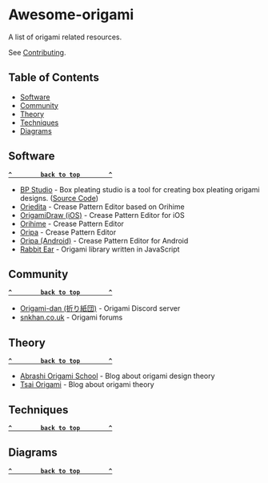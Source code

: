 # Awesome-origami
A list of origami related resources.

See [Contributing](.github/CONTRIBUTING.md).

## Table of Contents

- [Software](#software)
- [Community](#community)
- [Theory](#theory)
- [Techniques](#techniques)
- [Diagrams](#diagrams)

## Software

**[`^        back to top        ^`](#)**

- [BP Studio](https://bpstudio.abstreamace.com/) - Box pleating studio is a tool for creating box pleating origami designs. ([Source Code](https://github.com/bp-studio/box-pleating-studio))
- [Oriedita](https://oriedita.github.io) - Crease Pattern Editor based on Orihime
- [OrigamiDraw (iOS)](https://apps.apple.com/us/app/origamidraw/id1268158815) - Crease Pattern Editor for iOS
- [Orihime](http://mt777.html.xdomain.jp/) - Crease Pattern Editor
- [Oripa](https://github.com/oripa/oripa) - Crease Pattern Editor 
- [Oripa (Android)](https://play.google.com/store/apps/details?id=com.origamitoolbox.oripa&gl=US) - Crease Pattern Editor for Android
- [Rabbit Ear](https://rabbitear.org/book/) - Origami library written in JavaScript

## Community

**[`^        back to top        ^`](#)**

- [Origami-dan (折り紙団)](https://disboard.org/server/553401275127955476) - Origami Discord server
- [snkhan.co.uk](https://snkhan.co.uk/forum/index.php) - Origami forums

## Theory

**[`^        back to top        ^`](#)**

- [Abrashi Origami School](https://abrashiorigami.com/) - Blog about origami design theory
- [Tsai Origami](https://origami.abstreamace.com/) - Blog about origami theory

## Techniques

**[`^        back to top        ^`](#)**


## Diagrams

**[`^        back to top        ^`](#)**

